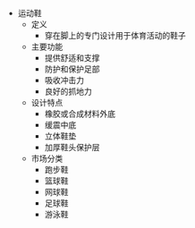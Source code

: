 - 运动鞋
  - 定义
    - 穿在脚上的专门设计用于体育活动的鞋子
  - 主要功能
    - 提供舒适和支撑
    - 防护和保护足部
    - 吸收冲击力
    - 良好的抓地力
  - 设计特点
    - 橡胶或合成材料外底
    - 缓震中底
    - 立体鞋垫
    - 加厚鞋头保护层
  - 市场分类
    - 跑步鞋
    - 篮球鞋
    - 网球鞋
    - 足球鞋
    - 游泳鞋